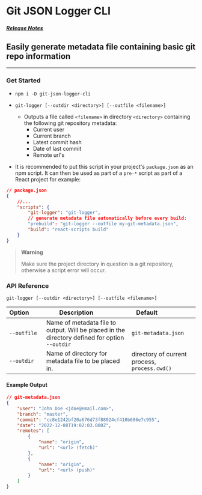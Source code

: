 # Git JSON Logger CLI

##### [Release Notes](/changelog.md)

## Easily generate metadata file containing basic git repo information
---

### Get Started
- `npm i -D git-json-logger-cli`

- `git-logger [--outdir <directory>] [--outfile <filename>]`
    - Outputs a file called `<filename>` in directory `<directory>` containing the following git repository metadata:
        - Current user
        - Current branch
        - Latest commit hash
        - Date of last commit
        - Remote url's

- It is recommended to put this script in your project's `package.json` as an npm script. It can then be used as part of a `pre-*` script as part of a React project for example:
```json
// package.json
{
    //...
    "scripts": {
        "git-logger": "git-logger",
        // generate metadata file automatically before every build:
        "prebuild": "git-logger --outfile my-git-metadata.json",
        "build": "react-scripts build"
    }
}
```
> **Warning** 
>
> Make sure the project directory in question is a git repository, otherwise a script error will occur.

### API Reference

```
git-logger [--outdir <directory>] [--outfile <filename>]
```

Option&nbsp;&nbsp;&nbsp;&nbsp;&nbsp;&nbsp;&nbsp; | Description&nbsp;&nbsp;&nbsp;&nbsp;&nbsp;&nbsp;&nbsp;&nbsp;&nbsp;&nbsp;&nbsp;&nbsp; | Default&nbsp;&nbsp;&nbsp;&nbsp;&nbsp;&nbsp;&nbsp;&nbsp;&nbsp;&nbsp;&nbsp;&nbsp;&nbsp;&nbsp;&nbsp;&nbsp;&nbsp;&nbsp;&nbsp;
--- | --- | --- 
`--outfile` | Name of metadata file to output. Will be placed in the directory defined for option `--outdir` | `git-metadata.json`
`--outdir` | Name of directory for metadata file to be placed in. | directory of current process, `process.cwd()`

#### Example Output
```json
// git-metadata.json
{
    "user": "John Doe <jdoe@email.com>",
    "branch": "master",
    "commit": "cc8e1242bf20a676d73f88024cf410b686e7c955",
    "date": "2022-12-08T19:02:03.000Z",
    "remotes": [
        {
            "name": "origin",
            "url": "<url> (fetch)"
        },
        {
            "name": "origin",
            "url": "<url> (push)"
        }
    ]
}
```